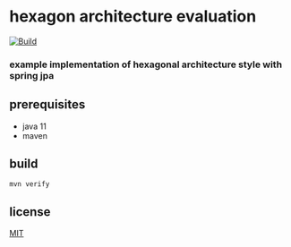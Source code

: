 # hexagon architecture evaluation
[![Build](https://github.com/cbuschka/hexarch-eval/workflows/build/badge.svg)](https://github.com/cbuschka/hexarch-eval)

### example implementation of hexagonal architecture style with spring jpa

## prerequisites
* java 11
* maven

## build
```
mvn verify
```

## license
[MIT](./license.txt)
